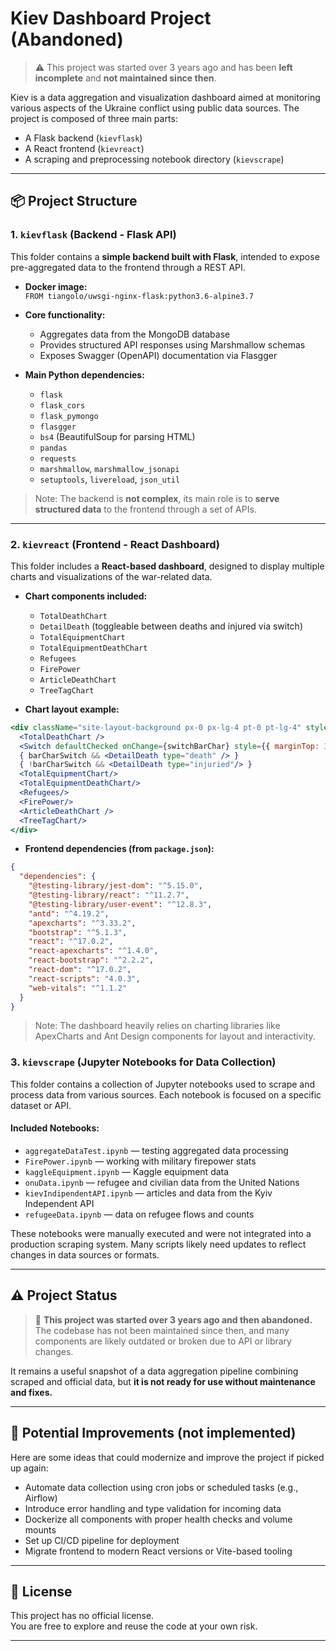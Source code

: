 # Kiev Dashboard Project (Abandoned)

> ⚠️ This project was started over 3 years ago and has been **left incomplete** and **not maintained since then**.

Kiev is a data aggregation and visualization dashboard aimed at monitoring various aspects of the Ukraine conflict using public data sources. The project is composed of three main parts:

- A Flask backend (`kievflask`)
- A React frontend (`kievreact`)
- A scraping and preprocessing notebook directory (`kievscrape`)

---

## 📦 Project Structure

### 1. `kievflask` (Backend - Flask API)

This folder contains a **simple backend built with Flask**, intended to expose pre-aggregated data to the frontend through a REST API.

- **Docker image:**  
  `FROM tiangolo/uwsgi-nginx-flask:python3.6-alpine3.7`

- **Core functionality:**
  - Aggregates data from the MongoDB database
  - Provides structured API responses using Marshmallow schemas
  - Exposes Swagger (OpenAPI) documentation via Flasgger

- **Main Python dependencies:**
  - `flask`
  - `flask_cors`
  - `flask_pymongo`
  - `flasgger`
  - `bs4` (BeautifulSoup for parsing HTML)
  - `pandas`
  - `requests`
  - `marshmallow`, `marshmallow_jsonapi`
  - `setuptools`, `livereload`, `json_util`

> Note: The backend is **not complex**, its main role is to **serve structured data** to the frontend through a set of APIs.

---

### 2. `kievreact` (Frontend - React Dashboard)

This folder includes a **React-based dashboard**, designed to display multiple charts and visualizations of the war-related data.

- **Chart components included:**
  - `TotalDeathChart`
  - `DetailDeath` (toggleable between deaths and injured via switch)
  - `TotalEquipmentChart`
  - `TotalEquipmentDeathChart`
  - `Refugees`
  - `FirePower`
  - `ArticleDeathChart`
  - `TreeTagChart`

- **Chart layout example:**
```jsx
<div className="site-layout-background px-0 px-lg-4 pt-0 pt-lg-4" style={{ padding: 24, minHeight: 360 }}>
  <TotalDeathChart />
  <Switch defaultChecked onChange={switchBarChar} style={{ marginTop: 35, marginBottom: 10, marginLeft:25 }} />
  { barCharSwitch && <DetailDeath type="death" /> }
  { !barCharSwitch && <DetailDeath type="injuried"/> }
  <TotalEquipmentChart/>
  <TotalEquipmentDeathChart/>
  <Refugees/>
  <FirePower/>
  <ArticleDeathChart />
  <TreeTagChart/>
</div>
```

- **Frontend dependencies (from `package.json`):**
```json
{
  "dependencies": {
    "@testing-library/jest-dom": "^5.15.0",
    "@testing-library/react": "^11.2.7",
    "@testing-library/user-event": "^12.8.3",
    "antd": "^4.19.2",
    "apexcharts": "^3.33.2",
    "bootstrap": "^5.1.3",
    "react": "^17.0.2",
    "react-apexcharts": "^1.4.0",
    "react-bootstrap": "^2.2.2",
    "react-dom": "^17.0.2",
    "react-scripts": "4.0.3",
    "web-vitals": "^1.1.2"
  }
}
```
> Note: The dashboard heavily relies on charting libraries like ApexCharts and Ant Design components for layout and interactivity.


### 3. `kievscrape` (Jupyter Notebooks for Data Collection)

This folder contains a collection of Jupyter notebooks used to scrape and process data from various sources. Each notebook is focused on a specific dataset or API.

#### Included Notebooks:
- `aggregateDataTest.ipynb` — testing aggregated data processing
- `FirePower.ipynb` — working with military firepower stats
- `kaggleEquipment.ipynb` — Kaggle equipment data
- `onuData.ipynb` — refugee and civilian data from the United Nations
- `kievIndipendentAPI.ipynb` — articles and data from the Kyiv Independent API
- `refugeeData.ipynb` — data on refugee flows and counts

These notebooks were manually executed and were not integrated into a production scraping system. Many scripts likely need updates to reflect changes in data sources or formats.

---

## ⚠️ Project Status

> 🛑 **This project was started over 3 years ago and then abandoned.**  
> The codebase has not been maintained since then, and many components are likely outdated or broken due to API or library changes.  

It remains a useful snapshot of a data aggregation pipeline combining scraped and official data, but **it is not ready for use without maintenance and fixes.**

---

## 🚀 Potential Improvements (not implemented)
Here are some ideas that could modernize and improve the project if picked up again:
- Automate data collection using cron jobs or scheduled tasks (e.g., Airflow)
- Introduce error handling and type validation for incoming data
- Dockerize all components with proper health checks and volume mounts
- Set up CI/CD pipeline for deployment
- Migrate frontend to modern React versions or Vite-based tooling

---

## 📄 License

This project has no official license.  
You are free to explore and reuse the code at your own risk.

---